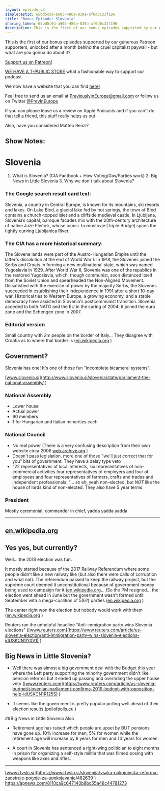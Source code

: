 ```yaml
---
layout: episode_v3
simplecastId: 65bd5c0d-a603-486a-839a-af6d6c33f196
title: "Bonus Episode: Slovenia"
sharing_token: 65bd5c0d-a603-486a-839a-af6d6c33f196
description: This is the first of our bonus episodes supported by our generous Patreon supporters, unlocked after a month behind the cruel capitalist paywall - but what are you gonna do about it? 
---
```


This is the first of our bonus episodes supported by our generous Patreon supporters, unlocked after a month behind the cruel capitalist paywall - but what are you gonna do about it?   

[Support us on Patreon!][5]

[WE HAVE A T-PUBLIC STORE][1] what a fashionable way to support our podcast

We now have a website that you can find [here!][2]

Feel free to send us an email at [PreviouslyInEurope@gmail.com][3] or follow us on Twitter [@PrevInEurope][4]

If you can please leave us a review on Apple Podcasts and if you can't do that tell a friend, this stuff really helps us out

Also, have you considered Matteo Renzi? 

  [1]:https://www.teepublic.com/user/previneurope
  [2]:http://previouslyineurope.eu/
  [3]:https://previouslyineurope@gmail.com
  [4]: https://twitter.com/PrevInEurope
  [5]: https://www.patreon.com/previouslyineurope

## Show Notes:

# Slovenia
1. What is Slovenia? (CIA Factbook + How Voting/Gov/Parties work) 2. Big News in Little Slovenia 3. Why we don't talk about Slovenia?

### The Google search result card text:

Slovenia, a country in Central Europe, is known for its mountains, ski resorts and lakes. On Lake Bled, a glacial lake fed by hot springs, the town of Bled contains a church-topped islet and a cliffside medieval castle. In Ljubljana, Slovenia’s capital, baroque facades mix with the 20th-century architecture of native Jože Plečnik, whose iconic Tromostovje (Triple Bridge) spans the tightly curving Ljubljanica River.

### The CIA has a more historical summary:

The Slovene lands were part of the Austro-Hungarian Empire until the latter's dissolution at the end of World War I. In 1918, the Slovenes joined the Serbs and Croats in forming a new multinational state, which was named Yugoslavia in 1929. After World War II, Slovenia was one of the republics in the restored Yugoslavia, which, though communist, soon distanced itself from the Soviet Union and spearheaded the Non-Aligned Movement. Dissatisfied with the exercise of power by the majority Serbs, the Slovenes succeeded in establishing their independence in 1991 after a short 10-day war. Historical ties to Western Europe, a growing economy, and a stable democracy have assisted in Slovenia's postcommunist transition. Slovenia acceded to both NATO and the EU in the spring of 2004; it joined the euro zone and the Schengen zone in 2007.


### Editorial version
Small country with 2m people on the border of Italy... They disagree with Croatia as to where that border is ([en.wikipedia.org](https://en.wikipedia.org/wiki/Croatia%E2%80%93Slovenia_border_disputes))

## Government?

Slovenia has one! It's one of those fun "incomplete bicameral systems".

[www.slovenia.si](http://www.slovenia.si/slovenia/state/parliament-the-national-assembly/)

### National Assembly
- Lower house
- Actual power
- 90 members
- 1 for Hungarian and Italian minorities each

### National Council
- No real power (There is a very confusing description from their own website circa 2006 [web.archive.org](https://web.archive.org/web/20060422134553/http://www.ds-rs.si/en/index.htm))
- Doesn't pass legislation, more one of those "we'll just correct that for you" bits of government. They have a delay type veto
- "22 representatives of local interests, six representatives of non-commercial activities four representatives of employers and four of employees and four representatives of farmers, crafts and trades and independent professionals. "... so eh, yeah non-elected, but _NOT_ like the house of lords kind of non-elected. They also have 5 year terms

### President
Mostly ceremonial, commander in chief, yadda yadda yadda

--------------
[en.wikipedia.org](https://en.wikipedia.org/wiki/National_Council_(Slovenia))
-------------

## Yes yes, but currently?

Well... the 2018 election was fun.

It mostly started because of the 2017 Railway Referendum where some people didn't like a new railway like (but also there were calls of corruption and what not). The referendum passed to keep the railway project, but the supreme court deemed it unconstitutional because of government money being used to campaign for it ([en.wikipedia.org](https://en.wikipedia.org/wiki/2017_Slovenian_railway_referendum#cite_note-14)... )So the PM resigned... the election went ahead in June but the government wasn't formed until September with a mega-coalition of 5(6?) parties ([en.wikipedia.org](https://en.wikipedia.org/wiki/13th_Government_of_Slovenia))

The center right won the election but nobody would work with them ([en.wikipedia.org](https://en.wikipedia.org/wiki/Slovenian_Democratic_Party))

Reuters ran the unhelpful headline "Anti-immigration party wins Slovenia elections" ([www.reuters.com](https://www.reuters.com/article/us-slovenia-election/anti-immigration-party-wins-slovenia-elections-idUSKCN1IY0V1))


## Big News in Little Slovenia?

- Well there was almost a big government deal with the Budget this year where the Left party supporting the minority government didn't like pension reforms but it ended up passing and overriding the upper house veto ([www.reuters.com](https://www.reuters.com/article/us-slovenia-budget/slovenian-parliament-confirms-2019-budget-with-opposition-help-idUSKCN1R125S))

- It seems like the government is pretty popular polling well ahead of their election results ([pollofpolls.eu](https://pollofpolls.eu/SI))

##Big News in Little Slovenia Also

- Retirement age has raised which people are upset by BUT pensions have gone up. 10% increase for men, 5% for women while the retirement age will increase by 9 years for men and 14 years for women.

- A court in Slovenia has sentenced a right-wing politician to eight months in prison for organizing a self-style militia that was filmed posing with weapons like axes and rifles.

_______

[www.rtvslo.si](https://www.rtvslo.si/slovenija/vsaka-pokojninska-reforma-zaostruje-pogoje-za-upokojevanje/482639)
https://apnews.com/8110ca9c647140b8bc55a48c44781273

